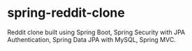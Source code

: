 # spring-reddit-clone
Reddit clone built using Spring Boot, Spring Security with JPA Authentication, Spring Data JPA with MySQL, Spring MVC.
